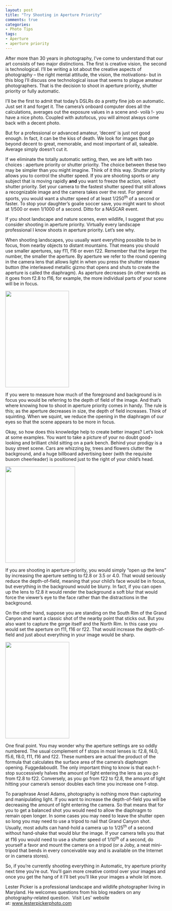 ```yaml
---
layout: post
title: "Try Shooting in Aperture Priority"
comments: true
categories:
- Photo Tips
tags:
- Aperture
- aperture priority
---
```

After more than 30 years in photography, I’ve come to understand that our art consists of two major distinctions. The first is creative vision, the second is technological. I’ll be writing a lot about the creative aspects of photography – the right mental attitude, the vision, the motivations- but in this blog I’ll discuss one technological issue that seems to plague amateur photographers. That is the decision to shoot in aperture priority, shutter priority or fully automatic.

I’ll be the first to admit that today’s DSLRs do a pretty fine job on automatic. Just set it and forget it. The camera’s onboard computer does all the calculations, averages out the exposure values in a scene and- voilà !- you have a nice photo. Coupled with autofocus, you will almost always come back with a decent photo.

But for a professional or advanced amateur, ‘decent’ is just not good enough. In fact, it can be the kiss of death. We look for images that go beyond decent to great, memorable, and most important of all, saleable. Average simply doesn’t cut it.

If we eliminate the totally automatic setting, then, we are left with two choices : aperture priority or shutter priority. The choice between these two may be simpler than you might imagine. Think of it this way. Shutter priority allows you to control the shutter speed. If you are shooting sports or any subject that is moving rapidly <strong>and</strong> you want to freeze the action, select shutter priority. Set your camera to the fastest shutter speed that still allows a recognizable image and the camera takes over the rest. For general sports, you would want a shutter speed of at least 1/250<sup>th</sup> of a second or faster. To stop your daughter’s goalie soccer save, you might want to shoot at 1/500 or even 1/1000 of a second. Ditto for a NASCAR event.

If you shoot landscape and nature scenes, even wildlife, I suggest that you consider shooting in aperture priority. Virtually every landscape professional I know shoots in aperture priority. Let’s see why.

When shooting landscapes, you usually want everything possible to be in focus, from nearby objects to distant mountains. That means you should use smaller apertures, say f11, f16 or even f22. Remember that the larger the number, the smaller the aperture. By aperture we refer to the round opening in the camera lens that allows light in when you press the shutter release button (the interleaved metallic gizmo that opens and shuts to create the aperture is called the diaphragm). As aperture decreases (in other words as it goes from f2.8 to f16, for example, the more individual parts of your scene will be in focus.

<a href="http://blog.lesterpickerphoto.com/wp-content/uploads/2010/01/picker-moo-image-42-of-51.jpg"><img class="size-medium wp-image-109" title="Moraine Lake" src="http://blog.lesterpickerphoto.com/wp-content/uploads/2010/01/picker-moo-image-42-of-51.jpg?w=198" alt="" width="198" height="300"></a>

If you were to measure how much of the foreground and background is in focus you would be referring to the depth of field of the image. And that’s where knowing how to shoot in aperture priority comes in handy. The rule is this; as the aperture decreases in size, the depth of field increases. Think of squinting. When we squint, we reduce the opening in the diaphragm of our eyes so that the scene appears to be more in focus.

Okay, so how does this knowledge help to create better images? Let’s look at some examples. You want to take a picture of your no doubt good-looking and brilliant child sitting on a park bench. Behind your prodigy is a busy street scene. Cars are whizzing by, trees and flowers clutter the background, and a huge billboard advertising beer (with the requisite buxom cheerleader) is positioned just to the right of your child’s head.

<a href="http://blog.lesterpickerphoto.com/wp-content/uploads/2010/01/picker-moo-image-2-of-511.jpg"><img class="size-medium wp-image-113" title="PICKER-Moo image 2 of 51" src="http://blog.lesterpickerphoto.com/wp-content/uploads/2010/01/picker-moo-image-2-of-511.jpg?w=217" alt="" width="217" height="300"></a>

If you are shooting in aperture-priority, you would simply “open up the lens” by increasing the aperture setting to f2.8 or 3.5 or 4.0. That would seriously reduce the depth-of-field, meaning that your child’s face would be in focus, but everything in the background would be blurry. In fact, if you can open up the lens to f2.8 it would render the background a soft blur that would force the viewer’s eye to the face rather than the distractions in the background.

On the other hand, suppose you are standing on the South Rim of the Grand Canyon and want a classic shot of the nearby point that sticks out. But you also want to capture the gorge itself and the North Rim. In this case you would set the aperture on f11, f16 or f22. That would increase the depth-of-field and just about everything in your image would be sharp.

<a href="http://blog.lesterpickerphoto.com/wp-content/uploads/2010/01/picker-moo-image-22-of-51.jpg"><img class="size-medium wp-image-111" title="Survival" src="http://blog.lesterpickerphoto.com/wp-content/uploads/2010/01/picker-moo-image-22-of-51.jpg?w=199" alt="" width="199" height="300"></a>

One final point. You may wonder why the aperture settings are so oddly numbered. The usual complement of f stops in most lenses is: f2.8, f4.0, f5.6, f8.0, f11, f16 and f22. These numbers are actual the product of the formula that calculates the surface area of the camera’s diaphragm opening. Fuggedaboudit. The only important thing to know is that each f-stop successively halves the amount of light entering the lens as you go from f2.8 to f22. Conversely, as you go from f22 to f2.8, the amount of light hitting your camera’s sensor doubles each time you increase one f-stop.

To paraphrase Ansel Adams, photography is nothing more than capturing and manipulating light. If you want to increase the depth-of-field you will be decreasing the amount of light entering the camera. So that means that for you to get a balanced shot you would need to allow the diaphragm to remain open longer. In some cases you may need to leave the shutter open so long you may need to use a tripod to nail that Grand Canyon shot. Usually, most adults can hand-hold a camera up to 1/25<sup>th</sup> of a second without hand-shake that would blur the image. If your camera tells you that at f16 you would need to use a shutter speed of 1/10<sup>th</sup> of a second, do yourself a favor and mount the camera on a tripod (or a Joby, a neat mini-tripod that bends in every conceivable way and is available on the Internet or in camera stores).

So, if you’re currently shooting everything in Automatic, try aperture priority next time you’re out. You’ll gain more creative control over your images and once you get the hang of it I’ll bet you’ll like your images a whole lot more.

Lester Picker is a professional landscape and wildlife photographer living in Maryland. He welcomes questions from his blog readers on any photography-related question.  Visit Les' website at: <a href="http://www.lesterpickerphoto.com">www.lesterpickerphoto.com</a>
<div><em>
</em></div>